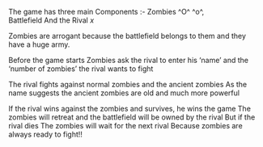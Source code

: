 The game has three main Components :- 
Zombies ^O^ ^o^,  
Battlefield 
And the  Rival *x*

Zombies are arrogant because the battlefield belongs to them and they have a huge army.

Before the game starts
Zombies ask the rival to enter his ‘name’ and the ‘number of zombies’ the rival wants to fight

The rival fights against normal zombies and the ancient zombies
As the name suggests the ancient zombies are old and much more powerful

If the rival wins against the zombies and survives, he wins the game
The zombies will retreat and the battlefield will be owned by the rival
But if the rival dies 
The zombies will wait for the next rival
Because zombies are always ready to fight!!

